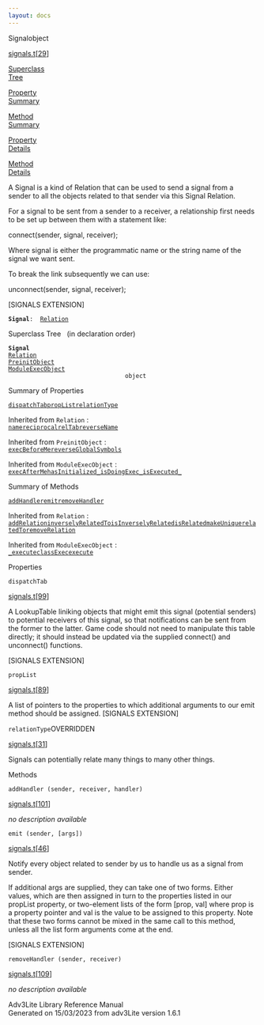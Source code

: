 ```yaml
---
layout: docs
---
```

<span class="title">Signal</span><span class="type">object</span>

[signals.t](../file/signals.t.html)\[[29](../source/signals.t.html#29)\]

[Superclass  
Tree](#_SuperClassTree_)

[Property  
Summary](#_PropSummary_)

[Method  
Summary](#_MethodSummary_)

[Property  
Details](#_Properties_)

[Method  
Details](#_Methods_)

<div class="fdesc">

A Signal is a kind of Relation that can be used to send a signal from a
sender to all the objects related to that sender via this Signal
Relation.

For a signal to be sent from a sender to a receiver, a relationship
first needs to be set up between them with a statement like:

connect(sender, signal, receiver);

Where signal is either the programmatic name or the string name of the
signal we want sent.

To break the link subsequently we can use:

unconnect(sender, signal, receiver);

\[SIGNALS EXTENSION\]

**`Signal`**` :   `[`Relation`](../object/Relation.html)

</div>

<span id="_SuperClassTree_"></span>

<div class="mjhd">

<span class="hdln">Superclass Tree</span>   (in declaration order)

</div>

**`Signal`**  
[`Relation`](../object/Relation.html)  
[`PreinitObject`](../object/PreinitObject.html)  
[`ModuleExecObject`](../object/ModuleExecObject.html)  
`                                 object`  
<span id="_PropSummary_"></span>

<div class="mjhd">

<span class="hdln">Summary of Properties</span>  

</div>

[`dispatchTab`](#dispatchTab)[`propList`](#propList)[`relationType`](#relationType)

Inherited from `Relation` :  
[`name`](../object/Relation.html#name)[`reciprocal`](../object/Relation.html#reciprocal)[`relTab`](../object/Relation.html#relTab)[`reverseName`](../object/Relation.html#reverseName)

Inherited from `PreinitObject` :  
[`execBeforeMe`](../object/PreinitObject.html#execBeforeMe)[`reverseGlobalSymbols`](../object/PreinitObject.html#reverseGlobalSymbols)

Inherited from `ModuleExecObject` :  
[`execAfterMe`](../object/ModuleExecObject.html#execAfterMe)[`hasInitialized_`](../object/ModuleExecObject.html#hasInitialized_)[`isDoingExec_`](../object/ModuleExecObject.html#isDoingExec_)[`isExecuted_`](../object/ModuleExecObject.html#isExecuted_)

<span id="_MethodSummary_"></span>

<div class="mjhd">

<span class="hdln">Summary of Methods</span>  

</div>

[`addHandler`](#addHandler)[`emit`](#emit)[`removeHandler`](#removeHandler)

Inherited from `Relation` :  
[`addRelation`](../object/Relation.html#addRelation)[`inverselyRelatedTo`](../object/Relation.html#inverselyRelatedTo)[`isInverselyRelated`](../object/Relation.html#isInverselyRelated)[`isRelated`](../object/Relation.html#isRelated)[`makeUnique`](../object/Relation.html#makeUnique)[`relatedTo`](../object/Relation.html#relatedTo)[`removeRelation`](../object/Relation.html#removeRelation)



Inherited from `ModuleExecObject` :  
[`_execute`](../object/ModuleExecObject.html#_execute)[`classExec`](../object/ModuleExecObject.html#classExec)[`execute`](../object/ModuleExecObject.html#execute)

<span id="_Properties_"></span>

<div class="mjhd">

<span class="hdln">Properties</span>  

</div>

<span id="dispatchTab"></span>

`dispatchTab`

[signals.t](../file/signals.t.html)\[[99](../source/signals.t.html#99)\]

<div class="desc">

A LookupTable liniking objects that might emit this signal (potential
senders) to potential receivers of this signal, so that notifications
can be sent from the former to the latter. Game code should not need to
manipulate this table directly; it should instead be updated via the
supplied connect() and unconnect() functions.

\[SIGNALS EXTENSION\]

</div>

<span id="propList"></span>

`propList`

[signals.t](../file/signals.t.html)\[[89](../source/signals.t.html#89)\]

<div class="desc">

A list of pointers to the properties to which additional arguments to
our emit method should be assigned. \[SIGNALS EXTENSION\]

</div>

<span id="relationType"></span>

`relationType`<span class="rem">OVERRIDDEN</span>

[signals.t](../file/signals.t.html)\[[31](../source/signals.t.html#31)\]

<div class="desc">

Signals can potentially relate many things to many other things.

</div>

<span id="_Methods_"></span>

<div class="mjhd">

<span class="hdln">Methods</span>  

</div>

<span id="addHandler"></span>

`addHandler (sender, receiver, handler)`

[signals.t](../file/signals.t.html)\[[101](../source/signals.t.html#101)\]

<div class="desc">

*no description available*

</div>

<span id="emit"></span>

`emit (sender, [args])`

[signals.t](../file/signals.t.html)\[[46](../source/signals.t.html#46)\]

<div class="desc">

Notify every object related to sender by us to handle us as a signal
from sender.

If additional args are supplied, they can take one of two forms. Either
values, which are then assigned in turn to the properties listed in our
propList property, or two-element lists of the form \[prop, val\] where
prop is a property pointer and val is the value to be assigned to this
property. Note that these two forms cannot be mixed in the same call to
this method, unless all the list form arguments come at the end.

\[SIGNALS EXTENSION\]

</div>

<span id="removeHandler"></span>

`removeHandler (sender, receiver)`

[signals.t](../file/signals.t.html)\[[109](../source/signals.t.html#109)\]

<div class="desc">

*no description available*

</div>

<div class="ftr">

Adv3Lite Library Reference Manual  
Generated on 15/03/2023 from adv3Lite version 1.6.1

</div>
